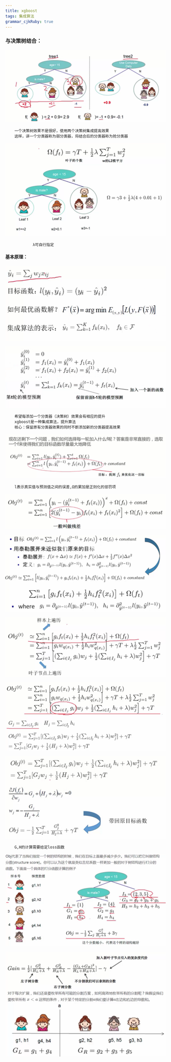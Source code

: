 ```yaml
---
title: xgboost 
tags: 集成算法
grammar_cjkRuby: true
---
```



### 与决策树结合：

![决策树][1]

		一个决策树效果不是很好，使用两个决策树集成提高效果
		这样，讲一个分类器称为弱分类器，将结合后的分类器称为抢分类器

![结合][2]

				λ可自行指定

#### 基本原理：

![xgboost][3]

![思路][4]

		希望每添加一个分类器（决策树）效果会有相应的提升
		xgboost是一种集成算法，提升算法
		核心：保留原有分类器效果的同时不断添加新的分类器提高效果

![新添加模型的选取][5]

		l表示真实值与预测值之间的误差,Ω的累加是正则化的惩罚项
![转化][6]

![求解][7]

![求解变换][8]

![整体表示][9]

![求偏导求解][10]

		G,H的计算需要给定loss函数

![举例][11]

![举例的解题思路][12]


  [1]: ./images/1514276441315.jpg
  [2]: ./images/1514277072085.jpg
  [3]: ./images/1514276628601.jpg
  [4]: ./images/1514276771728.jpg
  [5]: ./images/1514277175324.jpg
  [6]: ./images/1514277420456.jpg
  [7]: ./images/1514277581338.jpg
  [8]: ./images/1514277832191.jpg
  [9]: ./images/1514278610065.jpg
  [10]: ./images/1514278662256.jpg
  [11]: ./images/1514278825525.jpg
  [12]: ./images/1514278954010.jpg